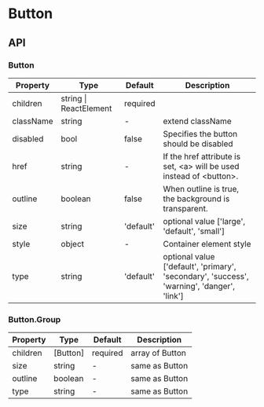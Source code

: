 # Button

<example />

## API

### Button

| Property | Type | Default | Description |
| --- | --- | --- | --- |
| children | string \| ReactElement | required |  |
| className | string | - | extend className |
| disabled | bool | false | Specifies the button should be disabled |
| href | string | - | If the href attribute is set, &lt;a> will be used instead of &lt;button>. |
| outline | boolean | false | When outline is true, the background is transparent. |
| size | string | 'default' | optional value \['large', 'default', 'small'] |
| style | object | - | Container element style |
| type | string | 'default' | optional value \['default', 'primary', 'secondary', 'success', 'warning', 'danger', 'link'] |

### Button.Group

| Property | Type | Default | Description |
| --- | --- | --- | --- |
| children | \[Button] | required | array of Button |
| size | string | - | same as Button |
| outline | boolean | - | same as Button |
| type | string | - | same as Button |